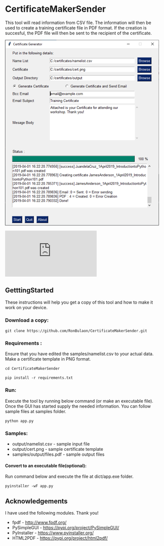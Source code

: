 # CertificateMakerSender
This tool will read information from CSV file. The information will then be used to create a training certificate file in PDF format. If the creation is succesful, the PDF file will then be sent to the recipient of the certificate.

![alt text](https://raw.githubusercontent.com/RonBulaon/CertificateMakerSender/master/samples/screenshot.png)

![alt text](https://github.com/RonBulaon/CertificateMakerSender/blob/master/samples/output/JohnDoe_1April2019_IntroductiontoPython101.pdf)

## GetttingStarted
These instructions will help you get a copy of this tool and how to make it work on your device.

### Download a copy:
```
git clone https://github.com/RonBulaon/CertificateMakerSender.git
```

### Requirements :
Ensure that you have edited the samples/namelist.csv to your actual data. Make a certificate template in PNG format.
```
cd CertificateMakerSender
```

```
pip install -r requirements.txt
```

### Run:
Execute the tool by running below command (or make an executable file). Once the GUI has started supply the needed information. You can follow sample files at samples folder.
```
python app.py
```

### Samples:
* output/namelist.csv - sample input file
* output/cert.png - sample certificate template
* samples/output/files.pdf - sample output files

#### Convert to an executable file(optional):
Run command below and execute the file at dict/app.exe folder.
```
pyinstaller -wF app.py
```

## Acknowledgements
I have used the following modules. Thank you!
* fpdf - http://www.fpdf.org/
* PySimpleGUI - https://pypi.org/project/PySimpleGUI/
* PyInstaller - https://www.pyinstaller.org/
* HTML2PDF - https://pypi.org/project/html2pdf/
